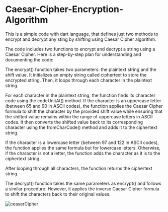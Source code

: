 # Caesar-Cipher-Encryption-Algorithm
This is a simple code with dart language, that defines just two methods to encrypt and decrypt any sting by shifting using Caesar Cipher algorithm.


The code includes two functions to encrypt and decrypt a string using a Caesar Cipher. Here is a step-by-step plan for understanding and documenting the code:

The encrypt() function takes two parameters: the plaintext string and the shift value. It initializes an empty string called ciphertext to store the encrypted string. Then, it loops through each character in the plaintext string.

For each character in the plaintext string, the function finds its character code using the codeUnitAt() method. If the character is an uppercase letter (between 65 and 90 in ASCII codes), the function applies the Caesar Cipher formula to shift the character by the provided shift value while ensuring that the shifted value remains within the range of uppercase letters in ASCII codes. It then converts the shifted value back to its corresponding character using the fromCharCode() method and adds it to the ciphertext string.

If the character is a lowercase letter (between 97 and 122 in ASCII codes), the function applies the same formula but for lowercase letters. Otherwise, if the character is not a letter, the function adds the character as it is to the ciphertext string.

After looping through all characters, the function returns the ciphertext string.

The decrypt() function takes the same parameters as encrypt() and follows a similar procedure. However, it applies the inverse Caesar Cipher formula to shift the characters back to their original values.


![ceaserCipher](https://user-images.githubusercontent.com/87886756/226776055-272d9c8b-dd96-4c58-bfdd-380081fa81cd.png)

